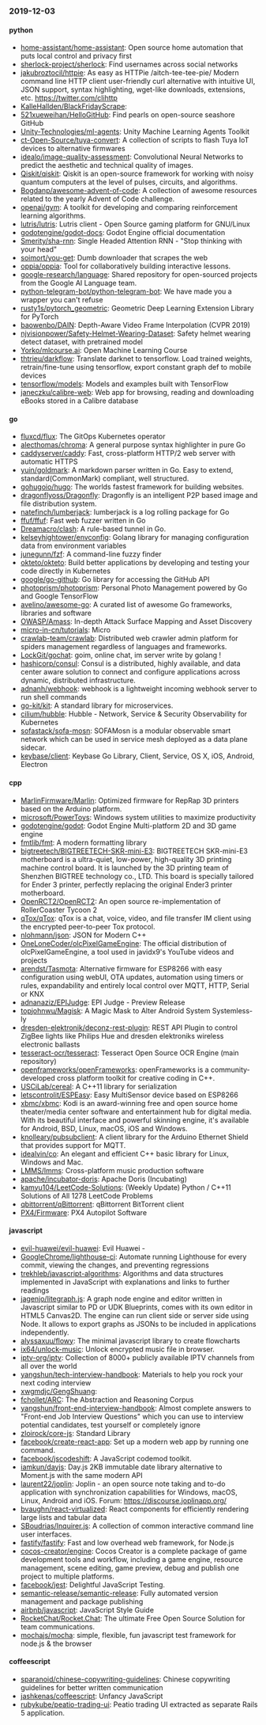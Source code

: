 ### 2019-12-03

#### python
* [home-assistant/home-assistant](https://github.com/home-assistant/home-assistant):  Open source home automation that puts local control and privacy first
* [sherlock-project/sherlock](https://github.com/sherlock-project/sherlock):  Find usernames across social networks
* [jakubroztocil/httpie](https://github.com/jakubroztocil/httpie): As easy as HTTPie /aitch-tee-tee-pie/  Modern command line HTTP client  user-friendly curl alternative with intuitive UI, JSON support, syntax highlighting, wget-like downloads, extensions, etc. https://twitter.com/clihttp
* [KalleHallden/BlackFridayScrape](https://github.com/KalleHallden/BlackFridayScrape): 
* [521xueweihan/HelloGitHub](https://github.com/521xueweihan/HelloGitHub): Find pearls on open-source seashore  GitHub 
* [Unity-Technologies/ml-agents](https://github.com/Unity-Technologies/ml-agents): Unity Machine Learning Agents Toolkit
* [ct-Open-Source/tuya-convert](https://github.com/ct-Open-Source/tuya-convert): A collection of scripts to flash Tuya IoT devices to alternative firmwares
* [idealo/image-quality-assessment](https://github.com/idealo/image-quality-assessment): Convolutional Neural Networks to predict the aesthetic and technical quality of images.
* [Qiskit/qiskit](https://github.com/Qiskit/qiskit): Qiskit is an open-source framework for working with noisy quantum computers at the level of pulses, circuits, and algorithms.
* [Bogdanp/awesome-advent-of-code](https://github.com/Bogdanp/awesome-advent-of-code): A collection of awesome resources related to the yearly Advent of Code challenge.
* [openai/gym](https://github.com/openai/gym): A toolkit for developing and comparing reinforcement learning algorithms.
* [lutris/lutris](https://github.com/lutris/lutris): Lutris client - Open Source gaming platform for GNU/Linux
* [godotengine/godot-docs](https://github.com/godotengine/godot-docs): Godot Engine official documentation
* [Smerity/sha-rnn](https://github.com/Smerity/sha-rnn): Single Headed Attention RNN - "Stop thinking with your head"
* [soimort/you-get](https://github.com/soimort/you-get):  Dumb downloader that scrapes the web
* [oppia/oppia](https://github.com/oppia/oppia): Tool for collaboratively building interactive lessons.
* [google-research/language](https://github.com/google-research/language): Shared repository for open-sourced projects from the Google AI Language team.
* [python-telegram-bot/python-telegram-bot](https://github.com/python-telegram-bot/python-telegram-bot): We have made you a wrapper you can't refuse
* [rusty1s/pytorch_geometric](https://github.com/rusty1s/pytorch_geometric): Geometric Deep Learning Extension Library for PyTorch
* [baowenbo/DAIN](https://github.com/baowenbo/DAIN): Depth-Aware Video Frame Interpolation (CVPR 2019)
* [njvisionpower/Safety-Helmet-Wearing-Dataset](https://github.com/njvisionpower/Safety-Helmet-Wearing-Dataset): Safety helmet wearing detect dataset, with pretrained model
* [Yorko/mlcourse.ai](https://github.com/Yorko/mlcourse.ai): Open Machine Learning Course
* [thtrieu/darkflow](https://github.com/thtrieu/darkflow): Translate darknet to tensorflow. Load trained weights, retrain/fine-tune using tensorflow, export constant graph def to mobile devices
* [tensorflow/models](https://github.com/tensorflow/models): Models and examples built with TensorFlow
* [janeczku/calibre-web](https://github.com/janeczku/calibre-web):  Web app for browsing, reading and downloading eBooks stored in a Calibre database

#### go
* [fluxcd/flux](https://github.com/fluxcd/flux): The GitOps Kubernetes operator
* [alecthomas/chroma](https://github.com/alecthomas/chroma): A general purpose syntax highlighter in pure Go
* [caddyserver/caddy](https://github.com/caddyserver/caddy): Fast, cross-platform HTTP/2 web server with automatic HTTPS
* [yuin/goldmark](https://github.com/yuin/goldmark):  A markdown parser written in Go. Easy to extend, standard(CommonMark) compliant, well structured.
* [gohugoio/hugo](https://github.com/gohugoio/hugo): The worlds fastest framework for building websites.
* [dragonflyoss/Dragonfly](https://github.com/dragonflyoss/Dragonfly): Dragonfly is an intelligent P2P based image and file distribution system.
* [natefinch/lumberjack](https://github.com/natefinch/lumberjack): lumberjack is a log rolling package for Go
* [ffuf/ffuf](https://github.com/ffuf/ffuf): Fast web fuzzer written in Go
* [Dreamacro/clash](https://github.com/Dreamacro/clash): A rule-based tunnel in Go.
* [kelseyhightower/envconfig](https://github.com/kelseyhightower/envconfig): Golang library for managing configuration data from environment variables
* [junegunn/fzf](https://github.com/junegunn/fzf):  A command-line fuzzy finder
* [okteto/okteto](https://github.com/okteto/okteto): Build better applications by developing and testing your code directly in Kubernetes
* [google/go-github](https://github.com/google/go-github): Go library for accessing the GitHub API
* [photoprism/photoprism](https://github.com/photoprism/photoprism): Personal Photo Management powered by Go and Google TensorFlow
* [avelino/awesome-go](https://github.com/avelino/awesome-go): A curated list of awesome Go frameworks, libraries and software
* [OWASP/Amass](https://github.com/OWASP/Amass): In-depth Attack Surface Mapping and Asset Discovery
* [micro-in-cn/tutorials](https://github.com/micro-in-cn/tutorials): Micro 
* [crawlab-team/crawlab](https://github.com/crawlab-team/crawlab): Distributed web crawler admin platform for spiders management regardless of languages and frameworks.
* [LockGit/gochat](https://github.com/LockGit/gochat): goim, online chat, im server write by golang !
* [hashicorp/consul](https://github.com/hashicorp/consul): Consul is a distributed, highly available, and data center aware solution to connect and configure applications across dynamic, distributed infrastructure.
* [adnanh/webhook](https://github.com/adnanh/webhook): webhook is a lightweight incoming webhook server to run shell commands
* [go-kit/kit](https://github.com/go-kit/kit): A standard library for microservices.
* [cilium/hubble](https://github.com/cilium/hubble): Hubble - Network, Service & Security Observability for Kubernetes
* [sofastack/sofa-mosn](https://github.com/sofastack/sofa-mosn): SOFAMosn is a modular observable smart network which can be used in service mesh deployed as a data plane sidecar.
* [keybase/client](https://github.com/keybase/client): Keybase Go Library, Client, Service, OS X, iOS, Android, Electron

#### cpp
* [MarlinFirmware/Marlin](https://github.com/MarlinFirmware/Marlin): Optimized firmware for RepRap 3D printers based on the Arduino platform.
* [microsoft/PowerToys](https://github.com/microsoft/PowerToys): Windows system utilities to maximize productivity
* [godotengine/godot](https://github.com/godotengine/godot): Godot Engine  Multi-platform 2D and 3D game engine
* [fmtlib/fmt](https://github.com/fmtlib/fmt): A modern formatting library
* [bigtreetech/BIGTREETECH-SKR-mini-E3](https://github.com/bigtreetech/BIGTREETECH-SKR-mini-E3): BIGTREETECH SKR-mini-E3 motherboard is a ultra-quiet, low-power, high-quality 3D printing machine control board. It is launched by the 3D printing team of Shenzhen BIGTREE technology co., LTD. This board is specially tailored for Ender 3 printer, perfectly replacing the original Ender3 printer motherboard.
* [OpenRCT2/OpenRCT2](https://github.com/OpenRCT2/OpenRCT2): An open source re-implementation of RollerCoaster Tycoon 2 
* [qTox/qTox](https://github.com/qTox/qTox): qTox is a chat, voice, video, and file transfer IM client using the encrypted peer-to-peer Tox protocol.
* [nlohmann/json](https://github.com/nlohmann/json): JSON for Modern C++
* [OneLoneCoder/olcPixelGameEngine](https://github.com/OneLoneCoder/olcPixelGameEngine): The official distribution of olcPixelGameEngine, a tool used in javidx9's YouTube videos and projects
* [arendst/Tasmota](https://github.com/arendst/Tasmota): Alternative firmware for ESP8266 with easy configuration using webUI, OTA updates, automation using timers or rules, expandability and entirely local control over MQTT, HTTP, Serial or KNX
* [adnanaziz/EPIJudge](https://github.com/adnanaziz/EPIJudge): EPI Judge - Preview Release
* [topjohnwu/Magisk](https://github.com/topjohnwu/Magisk): A Magic Mask to Alter Android System Systemless-ly
* [dresden-elektronik/deconz-rest-plugin](https://github.com/dresden-elektronik/deconz-rest-plugin): REST API Plugin to control ZigBee lights like Philips Hue and dresden elektroniks wireless electronic ballasts
* [tesseract-ocr/tesseract](https://github.com/tesseract-ocr/tesseract): Tesseract Open Source OCR Engine (main repository)
* [openframeworks/openFrameworks](https://github.com/openframeworks/openFrameworks): openFrameworks is a community-developed cross platform toolkit for creative coding in C++.
* [USCiLab/cereal](https://github.com/USCiLab/cereal): A C++11 library for serialization
* [letscontrolit/ESPEasy](https://github.com/letscontrolit/ESPEasy): Easy MultiSensor device based on ESP8266
* [xbmc/xbmc](https://github.com/xbmc/xbmc): Kodi is an award-winning free and open source home theater/media center software and entertainment hub for digital media. With its beautiful interface and powerful skinning engine, it's available for Android, BSD, Linux, macOS, iOS and Windows.
* [knolleary/pubsubclient](https://github.com/knolleary/pubsubclient): A client library for the Arduino Ethernet Shield that provides support for MQTT.
* [idealvin/co](https://github.com/idealvin/co): An elegant and efficient C++ basic library for Linux, Windows and Mac.
* [LMMS/lmms](https://github.com/LMMS/lmms): Cross-platform music production software
* [apache/incubator-doris](https://github.com/apache/incubator-doris): Apache Doris (Incubating)
* [kamyu104/LeetCode-Solutions](https://github.com/kamyu104/LeetCode-Solutions): (Weekly Update) Python / C++11 Solutions of All 1278 LeetCode Problems
* [qbittorrent/qBittorrent](https://github.com/qbittorrent/qBittorrent): qBittorrent BitTorrent client
* [PX4/Firmware](https://github.com/PX4/Firmware): PX4 Autopilot Software

#### javascript
* [evil-huawei/evil-huawei](https://github.com/evil-huawei/evil-huawei): Evil Huawei - 
* [GoogleChrome/lighthouse-ci](https://github.com/GoogleChrome/lighthouse-ci): Automate running Lighthouse for every commit, viewing the changes, and preventing regressions
* [trekhleb/javascript-algorithms](https://github.com/trekhleb/javascript-algorithms):  Algorithms and data structures implemented in JavaScript with explanations and links to further readings
* [jagenjo/litegraph.js](https://github.com/jagenjo/litegraph.js): A graph node engine and editor written in Javascript similar to PD or UDK Blueprints, comes with its own editor in HTML5 Canvas2D. The engine can run client side or server side using Node. It allows to export graphs as JSONs to be included in applications independently.
* [alyssaxuu/flowy](https://github.com/alyssaxuu/flowy): The minimal javascript library to create flowcharts 
* [ix64/unlock-music](https://github.com/ix64/unlock-music): Unlock encrypted music file in browser. 
* [iptv-org/iptv](https://github.com/iptv-org/iptv): Collection of 8000+ publicly available IPTV channels from all over the world
* [yangshun/tech-interview-handbook](https://github.com/yangshun/tech-interview-handbook):  Materials to help you rock your next coding interview
* [xwgmdjc/GengShuang](https://github.com/xwgmdjc/GengShuang): 
* [fchollet/ARC](https://github.com/fchollet/ARC): The Abstraction and Reasoning Corpus
* [yangshun/front-end-interview-handbook](https://github.com/yangshun/front-end-interview-handbook):  Almost complete answers to "Front-end Job Interview Questions" which you can use to interview potential candidates, test yourself or completely ignore
* [zloirock/core-js](https://github.com/zloirock/core-js): Standard Library
* [facebook/create-react-app](https://github.com/facebook/create-react-app): Set up a modern web app by running one command.
* [facebook/jscodeshift](https://github.com/facebook/jscodeshift): A JavaScript codemod toolkit.
* [iamkun/dayjs](https://github.com/iamkun/dayjs):  Day.js 2KB immutable date library alternative to Moment.js with the same modern API
* [laurent22/joplin](https://github.com/laurent22/joplin): Joplin - an open source note taking and to-do application with synchronization capabilities for Windows, macOS, Linux, Android and iOS. Forum: https://discourse.joplinapp.org/
* [bvaughn/react-virtualized](https://github.com/bvaughn/react-virtualized): React components for efficiently rendering large lists and tabular data
* [SBoudrias/Inquirer.js](https://github.com/SBoudrias/Inquirer.js): A collection of common interactive command line user interfaces.
* [fastify/fastify](https://github.com/fastify/fastify): Fast and low overhead web framework, for Node.js
* [cocos-creator/engine](https://github.com/cocos-creator/engine): Cocos Creator is a complete package of game development tools and workflow, including a game engine, resource management, scene editing, game preview, debug and publish one project to multiple platforms.
* [facebook/jest](https://github.com/facebook/jest): Delightful JavaScript Testing.
* [semantic-release/semantic-release](https://github.com/semantic-release/semantic-release):  Fully automated version management and package publishing
* [airbnb/javascript](https://github.com/airbnb/javascript): JavaScript Style Guide
* [RocketChat/Rocket.Chat](https://github.com/RocketChat/Rocket.Chat): The ultimate Free Open Source Solution for team communications.
* [mochajs/mocha](https://github.com/mochajs/mocha):  simple, flexible, fun javascript test framework for node.js & the browser

#### coffeescript
* [sparanoid/chinese-copywriting-guidelines](https://github.com/sparanoid/chinese-copywriting-guidelines): Chinese copywriting guidelines for better written communication
* [jashkenas/coffeescript](https://github.com/jashkenas/coffeescript): Unfancy JavaScript
* [rubykube/peatio-trading-ui](https://github.com/rubykube/peatio-trading-ui): Peatio trading UI extracted as separate Rails 5 application.
